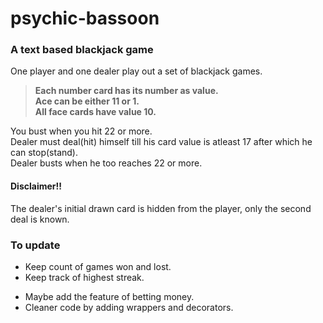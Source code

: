 # psychic-bassoon
### A text based blackjack game 

One player and one dealer play out a set of blackjack games.  

> **Each number card has its number as value.  
> Ace can be either 11 or 1.  
> All face cards have value 10.**  

You bust when you hit 22 or more.  
Dealer must deal(hit) himself till his card value is atleast 17 after which he can stop(stand).  
Dealer busts when he too reaches 22 or more.  

#### Disclaimer!!
The dealer's initial drawn card is hidden from the player, only the second deal is known.

### To update
- Keep count of games won and lost.  
- Keep track of highest streak.  
* Maybe add the feature of betting money.  
* Cleaner code by adding wrappers and decorators.  

